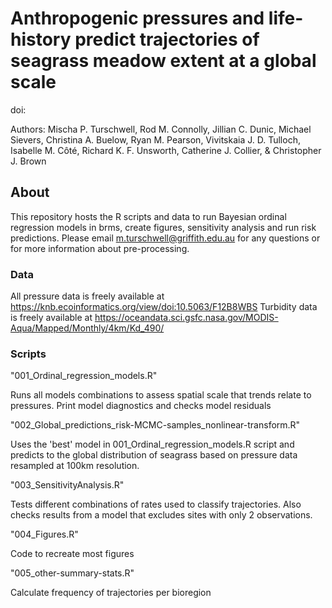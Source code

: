 # Anthropogenic pressures and life-history predict trajectories of seagrass meadow extent at a global scale
doi: 

Authors: Mischa P. Turschwell, Rod M. Connolly, Jillian C. Dunic, Michael Sievers, Christina A. Buelow, Ryan M. Pearson, Vivitskaia J. D. Tulloch, Isabelle M. Côté, Richard K. F. Unsworth, Catherine J. Collier, & Christopher J. Brown

## About
This repository hosts the R scripts and data to run Bayesian ordinal regression models in brms, create figures, sensitivity analysis and run risk predictions. Please email m.turschwell@griffith.edu.au for any questions or for more information about pre-processing. 

### Data
All pressure data is freely available at https://knb.ecoinformatics.org/view/doi:10.5063/F12B8WBS
Turbidity data is freely available at https://oceandata.sci.gsfc.nasa.gov/MODIS-Aqua/Mapped/Monthly/4km/Kd_490/ 

### Scripts 
"001_Ordinal_regression_models.R"

Runs all models combinations to assess spatial scale that trends relate to pressures. Print model diagnostics and checks model residuals

"002_Global_predictions_risk-MCMC-samples_nonlinear-transform.R"

Uses the 'best' model in  001_Ordinal_regression_models.R script and predicts to the global distribution of seagrass based on pressure data resampled at 100km resolution. 

"003_SensitivityAnalysis.R"

Tests different combinations of rates used to classify trajectories. Also checks results from a model that excludes sites with only 2 observations. 

"004_Figures.R"

Code to recreate most figures

"005_other-summary-stats.R"

Calculate frequency of trajectories per bioregion 

